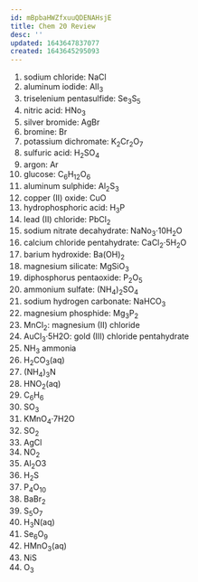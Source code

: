 ```yaml
---
id: mBpbaHWZfxuuQDENAHsjE
title: Chem 20 Review
desc: ''
updated: 1643647837077
created: 1643645295093
---
```


1. sodium chloride: NaCl
2. aluminum iodide: AlI<sub>3</sub>
3. triselenium pentasulfide: Se<sub>3</sub>S<sub>5</sub>
4. nitric acid: HNo<sub>3</sub>
5. silver bromide: AgBr
6. bromine: Br
7. potassium dichromate: K<sub>2</sub>Cr<sub>2</sub>O<sub>7</sub>
8. sulfuric acid: H<sub>2</sub>SO<sub>4</sub>
9. argon: Ar
10. glucose: C<sub>6</sub>H<sub>12</sub>O<sub>6</sub>
11. aluminum sulphide: Al<sub>2</sub>S<sub>3</sub>
12. copper (II) oxide: CuO
13. hydrophosphoric acid: H<sub>3</sub>P
14. lead (II) chloride: PbCl<sub>2</sub>
15. sodium nitrate decahydrate: NaNo<sub>3</sub>·10H<sub>2</sub>O
16. calcium chloride pentahydrate: CaCl<sub>2</sub>·5H<sub>2</sub>O
17. barium hydroxide: Ba(OH)<sub>2</sub>
18. magnesium silicate: MgSiO<sub>3</sub>
19. diphosphorus pentaoxide: P<sub>2</sub>O<sub>5</sub>
20. ammonium sulfate: (NH<sub>4</sub>)<sub>2</sub>SO<sub>4</sub>
21. sodium hydrogen carbonate: NaHCO<sub>3</sub>
22. magnesium phosphide: Mg<sub>3</sub>P<sub>2</sub>
23. MnCl<sub>2</sub>: magnesium (II) chloride
24. AuCl<sub>3</sub>·5H2O: gold (III) chloride pentahydrate
25. NH<sub>3</sub> ammonia
26. H<sub>2</sub>CO<sub>3</sub>(aq)
27. (NH<sub>4</sub>)<sub>3</sub>N
28. HNO<sub>2</sub>(aq)
29. C<sub>6</sub>H<sub>6</sub>
30. SO<sub>3</sub>
31. KMnO<sub>4</sub>·7H2O
32. SO<sub>2</sub>
33. AgCl
34. NO<sub>2</sub>
35. Al<sub>2</sub>O3
36. H<sub>2</sub>S
37. P<sub>4</sub>O<sub>10</sub>
38. BaBr<sub>2</sub>
39. S<sub>5</sub>O<sub>7</sub>
40. H<sub>3</sub>N(aq)
41. Se<sub>6</sub>O<sub>9</sub>
42. HMnO<sub>3</sub>(aq)
43. NiS
44. O<sub>3</sub>